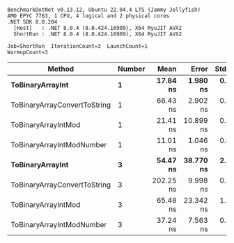 ```

BenchmarkDotNet v0.13.12, Ubuntu 22.04.4 LTS (Jammy Jellyfish)
AMD EPYC 7763, 1 CPU, 4 logical and 2 physical cores
.NET SDK 8.0.204
  [Host]   : .NET 8.0.4 (8.0.424.16909), X64 RyuJIT AVX2
  ShortRun : .NET 8.0.4 (8.0.424.16909), X64 RyuJIT AVX2

Job=ShortRun  IterationCount=3  LaunchCount=1  
WarmupCount=3  

```
| Method                       | Number | Mean      | Error     | StdDev   | Min       | Max       | Gen0   | Allocated |
|----------------------------- |------- |----------:|----------:|---------:|----------:|----------:|-------:|----------:|
| **ToBinaryArrayInt**             | **1**      |  **17.84 ns** |  **1.980 ns** | **0.109 ns** |  **17.74 ns** |  **17.96 ns** | **0.0004** |      **32 B** |
| ToBinaryArrayConvertToString | 1      |  66.43 ns |  2.902 ns | 0.159 ns |  66.28 ns |  66.60 ns | 0.0011 |      96 B |
| ToBinaryArrayIntMod          | 1      |  21.41 ns | 10.899 ns | 0.597 ns |  20.86 ns |  22.05 ns | 0.0004 |      32 B |
| ToBinaryArrayIntModNumber    | 1      |  11.01 ns |  1.046 ns | 0.057 ns |  10.94 ns |  11.05 ns | 0.0004 |      32 B |
| **ToBinaryArrayInt**             | **3**      |  **54.47 ns** | **38.770 ns** | **2.125 ns** |  **52.02 ns** |  **55.71 ns** | **0.0011** |      **96 B** |
| ToBinaryArrayConvertToString | 3      | 202.25 ns |  9.998 ns | 0.548 ns | 201.81 ns | 202.86 ns | 0.0033 |     296 B |
| ToBinaryArrayIntMod          | 3      |  65.48 ns | 23.342 ns | 1.279 ns |  64.23 ns |  66.79 ns | 0.0011 |      96 B |
| ToBinaryArrayIntModNumber    | 3      |  37.24 ns |  7.563 ns | 0.415 ns |  36.90 ns |  37.70 ns | 0.0011 |      96 B |

